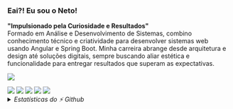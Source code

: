 ### Eai?! Eu sou o <strong>Neto</strong>!
<strong>"Impulsionado pela Curiosidade e Resultados"</strong>
<br>
Formado em Análise e Desenvolvimento de Sistemas, combino conhecimento técnico e criatividade para desenvolver sistemas web usando Angular e Spring Boot. Minha carreira abrange desde arquitetura e design até soluções digitais, sempre buscando aliar estética e funcionalidade para entregar resultados que superam as expectativas.

<p>
  <a href="https://skillicons.dev">
    <img src="https://skillicons.dev/icons?i=html,css,bootstrap,tailwind,js,typescript,java,python,angular,spring,postman,figma" />
  </a>
</p>

<div>
  <a href="https://wa.me/5561986170964" target="_blank"><img src="https://img.shields.io/badge/WhatsApp-25D366?style=for-the-badge&logo=whatsapp&logoColor=white"></a>
  <a href="https://www.linkedin.com/in/deusdeteneto" target="_blank"><img src="https://img.shields.io/badge/-LinkedIn-%230077B5?style=for-the-badge&logo=linkedin&logoColor=white"></a>
  <a href="https://www.instagram.com/torresneto.tn/" target="_blank"><img src="https://img.shields.io/badge/-Instagram-%23E4405F?style=for-the-badge&logo=instagram&logoColor=white"></a>
  <a href="mailto:torresneto.tn@gmail.com" target="_blank"><img src="https://img.shields.io/badge/Gmail-D14836?style=for-the-badge&logo=gmail&logoColor=white"></a>
  <a href="https://www.behance.net/torresneto" target="_blank"><img src="https://img.shields.io/badge/-Behance-blue?style=for-the-badge&logo=behance&logoColor=white"></a>
</div>

<details>
  <summary> <em>Estatísticas do ⚡ Github </em></summary>
    <a href="https://github.com/deusdeteneto/github-readme-stats">
      <img align="center" src="https://github-readme-stats.vercel.app/api?username=deusdeteneto&hide=contribs,stars&theme=react&show_icons=true&hide_border=true&locale=pt-br&include_all_commits=true&count_private=true" style="width: 355px;"/>
    </a>
    <a href="https://github.com/deusdeteneto/convoychat">
      <img align="center" src="https://github-readme-stats.vercel.app/api/top-langs/?username=deusdeteneto&theme=react&show_icons=true&hide_border=true&layout=compact&locale=pt-br&include_all_commits=true&count_private=true" />
    </a>
</details>
